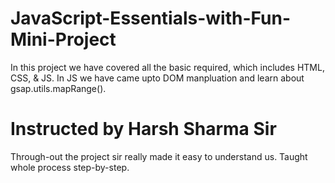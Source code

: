 # JavaScript-Essentials-with-Fun-Mini-Project
In this project we have covered all the basic required, which includes HTML, CSS, & JS.
In JS we have came upto DOM manpluation and learn about gsap.utils.mapRange().

# Instructed by Harsh Sharma Sir
Through-out the project sir really made it easy to understand us. Taught whole process step-by-step.
